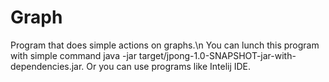 # Graph
Program that does simple actions on graphs.\n
You can lunch this program with simple command java -jar target/jpong-1.0-SNAPSHOT-jar-with-dependencies.jar.
Or you can use programs like Intelij IDE.
